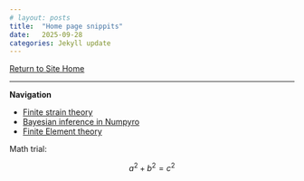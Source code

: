 ```yaml
---
# layout: posts
title:  "Home page snippits"
date:   2025-09-28
categories: Jekyll update
---
```

[Return to Site Home](https://RPKrijnen.github.io/)

---------------------------------------------------------------------------
**Navigation**
* [Finite strain theory](.\finite_strain\./page.html)
* [Bayesian inference in Numpyro](.\bayesian_inference\./page.html)
* [Finite Element theory](.\finite_elements\./page.html)

Math trial:

$$ 
    a^2+b^2=c^2 
$$
